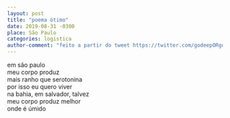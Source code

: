 ```yaml
---
layout: post
title: "poema ótimo"
date: 2019-08-31 -0300
place: São Paulo
categories: logistica
author-comment: "feito a partir do tweet https://twitter.com/godeepORgohome/status/1167871969066307587, do Lorena. título modificado em 20200823, a partir de conversa com Kleyson e Brunella."
---
```


<!--more-->
em são paulo  
meu corpo produz  
mais ranho que serotonina  
por isso eu quero viver  
na bahia, em salvador, talvez  
meu corpo produz melhor  
onde é úmido  
